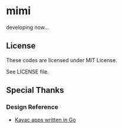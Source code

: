 # mimi

developing now...

## License

These codes are licensed under MIT License.

See LICENSE file.

## Special Thanks

### Design Reference

- [Kayac apps written in Go](https://github.com/kayac/)